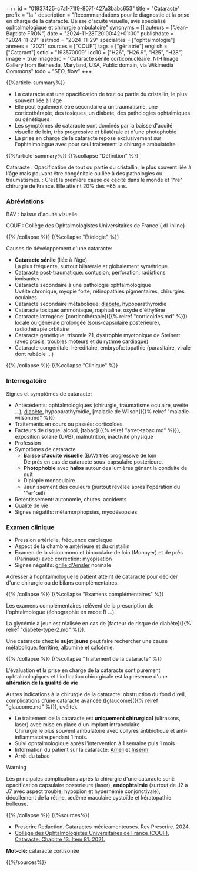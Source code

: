 +++
id = "01937425-c7a1-71f9-807f-427a3babc653"
title = "Cataracte"
prefix = "la "
description = "Recommandations pour le diagnostic et la prise en charge de la cataracte. Baisse d'acuité visuelle, avis spécialisé ophtalmologique et chirurgie ambulatoire"
synonyms = []
auteurs = ["Jean-Baptiste FRON"]
date = "2024-11-28T20:00:42+01:00"
publishdate = "2024-11-29"
lastmod = "2024-11-29"
specialites = ["ophtalmologie"]
annees = "2021"
sources = ["COUF"]
tags = ["gériatrie"]
english = ["Cataract"]
sctid = "193570009"
icd10 = ["H26", "H26.9", "H25", "H28"]
image = true
imageSrc = "Cataracte sénile corticonucléaire. NIH Image Gallery from Bethesda, Maryland, USA, Public domain, via Wikimedia Commons"
todo = "SEO, flow"
+++

{{%article-summary%}}

- La cataracte est une opacification de tout ou partie du cristallin, le plus souvent liée à l'âge
- Elle peut également être secondaire à un traumatisme, une corticothérapie, des toxiques, un diabète, des pathologies ophtalmiques ou génétiques
- Les symptômes de cataracte sont dominés par la baisse d'acuité visuelle de loin, très progressive et bilatérale et d'une photophobie
- La prise en charge de la cataracte repose exclusivement sur l'ophtalmologue avec pour seul traitement la chirurgie ambulatoire

{{%/article-summary%}}
{{%collapse "Définition" %}}

Cataracte
: Opacification de tout ou partie du cristallin, le plus souvent liée à l'âge mais pouvant être congénitale ou liée à des pathologies ou traumatismes.
: C'est la première cause de cécité dans le monde et 1^re^ chirurgie de France. Elle atteint 20% des +65 ans.

### Abréviations

BAV
: baisse d'acuité visuelle

COUF
: Collège des Ophtalmologistes Universitaires de France
{.dl-inline}

{{% /collapse %}}
{{%collapse "Étiologie" %}}

Causes de développement d'une cataracte:

- **Cataracte sénile** (liée à l'âge)  
  La plus fréquente, surtout bilatérale et globalement symétrique.
- Cataracte post-traumatique: contusion, perforation, radiations ionisantes
- Cataracte secondaire à une pathologie ophtalmologique  
  Uvéite chronique, myopie forte, rétinopathies pigmentaires, chirurgies oculaires.
- Cataracte secondaire métabolique: [diabète](/tags/diabete/), hypoparathyroïdie
- Cataracte toxique: ammoniaque, naphtaline, oxyde d'éthylène
- Cataracte iatrogène: [corticothérapie]({{% relref "corticoides.md" %}}) locale ou générale prolongée (sous-capsulaire postérieure), radiothérapie orbitaire
- Cataracte génétique: trisomie 21, dystrophie myotonique de Steinert (avec ptosis, troubles moteurs et du rythme cardiaque)
- Cataracte congénitale: héréditaire, embryofœtopathie (parasitaire, virale dont rubéole ...)

{{% /collapse %}}
{{%collapse "Clinique" %}}

### Interrogatoire

Signes et symptômes de cataracte:

- Antécédents: ophtalmologiques (chirurgie, traumatisme oculaire, uvéite ...), [diabète](/tags/diabete/), hypoparathyroïdie, [maladie de Wilson]({{% relref "maladie-wilson.md" %}})
- Traitements en cours ou passés: corticoïdes
- Facteurs de risque: alcool, [tabac]({{% relref "arret-tabac.md" %}}), exposition solaire (UVB), malnutrition, inactivité physique
- Profession
- Symptômes de cataracte
  - **Baisse d'acuité visuelle** (BAV) très progressive de loin  
    De près en cas de cataracte sous-capsulaire postérieure.
  - **Photophobie** avec **halos** autour des lumières gênant la conduite de nuit
  - Diplopie monoculaire
  - Jaunissement des couleurs (surtout révélée après l'opération du 1^er^œil)
- Retentissement: autonomie, chutes, accidents
- Qualité de vie
- Signes négatifs: métamorphopsies, myodésopsies

### Examen clinique

- Pression artérielle, fréquence cardiaque
- Aspect de la chambre antérieure et du cristallin
- Examen de la vision mono et binoculaire de loin (Monoyer) et de près (Parinaud) avec correction: myopisation
- Signes négatifs: [grille d'Amsler](https://www.has-sante.fr/upload/docs/application/pdf/2022-11/grille_damsler.pdf) normale

Adresser à l'ophtalmologue le patient atteint de cataracte pour décider d'une chirurgie ou de bilans complémentaires.

{{% /collapse %}}
{{%collapse "Examens complémentaires" %}}

Les examens complémentaires relèvent de la prescription de l'ophtalmologue (échographie en mode B ...).

La glycémie à jeun est réalisée en cas de [facteur de risque de diabète]({{% relref "diabete-type-2.md" %}}).

Une cataracte chez le **sujet jeune** peut faire rechercher une cause métabolique: ferritine, albumine et calcémie.

{{% /collapse %}}
{{%collapse "Traitement de la cataracte" %}}

L'évaluation et la prise en charge de la cataracte sont purement ophtalmologiques et l'indication chirurgicale est la présence d'une **altération de la qualité de vie**

Autres indications à la chirurgie de la cataracte: obstruction du fond d'œil, complications d'une cataracte avancée ([glaucome]({{% relref "glaucome.md" %}}), uvéite).

- Le traitement de la cataracte est **uniquement chirurgical** (ultrasons, laser) avec mise en place d'un implant intraoculaire  
  Chirurgie le plus souvent ambulatoire avec collyres antibiotique et anti-inflammatoire pendant 1 mois.
- Suivi ophtalmologique après l'intervention à 1 semaine puis 1 mois
- Information du patient sur la cataracte: [Ameli](https://www.ameli.fr/assure/sante/themes/cataracte) et [Inserm](https://www.inserm.fr/dossier/cataracte/)
- Arrêt du tabac

> [!WARNING]
> Les principales complications après la chirurgie d'une cataracte sont: opacification capsulaire postérieure (laser), **endophtalmie** (surtout de J2 à J7 avec aspect trouble, hypopion et hyperhémie conjonctivale), décollement de la rétine, œdème maculaire cystoïde et kératopathie bulleuse.

{{% /collapse %}}
{{%sources%}}

- Prescrire Redaction. Cataractes médicamenteuses. Rev Prescrire. 2024.
- [Collège des Ophtalmologistes Universitaires de France (COUF). Cataracte. Chapitre 13. Item 81. 2021.](https://couf.fr/espace-etudiants/2eme-cycle-dfasm/)

**Mot-clé:** cataracte cortisonée

{{%/sources%}}
